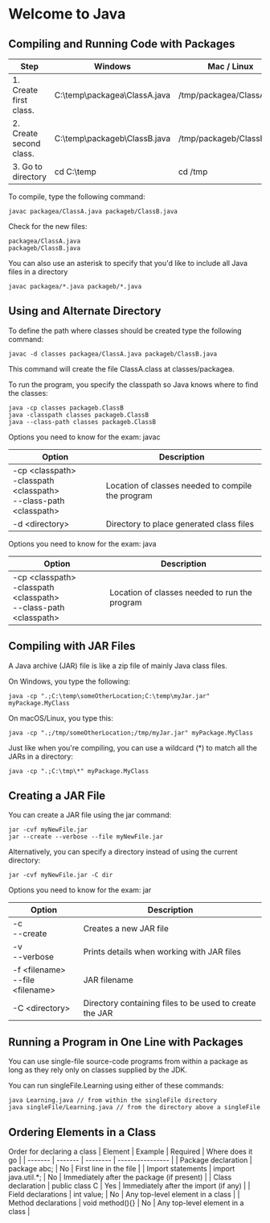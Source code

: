 # Welcome to Java

## Compiling and Running Code with Packages

| Step | Windows | Mac / Linux |
| ---- | ------- | ----------- |
| 1. Create first class. | C:\temp\packagea\ClassA.java | /tmp/packagea/ClassA.java |
| 2. Create second class. | C:\temp\packageb\ClassB.java | /tmp/packageb/ClassB.java |
| 3. Go to directory | cd C:\temp | cd /tmp |

To compile, type the following command:

```
javac packagea/ClassA.java packageb/ClassB.java
```

Check for the new files:

```
packagea/ClassA.java
packageb/ClassB.java
```

You can also use an asterisk to specify that you'd like to include all Java files in a directory

```
javac packagea/*.java packageb/*.java
```

## Using and Alternate Directory

To define the path where classes should be created type the following command:

```
javac -d classes packagea/ClassA.java packageb/ClassB.java
```

This command will create the file ClassA.class at classes/packagea.

To run the program, you specify the classpath so Java knows where to find the classes:

```
java -cp classes packageb.ClassB
java -classpath classes packageb.ClassB
java --class-path classes packageb.ClassB
```

Options you need to know for the exam: javac

| Option | Description |
| ------ | ----------- |
| -cp \<classpath\> <br> -classpath \<classpath\> <br> --class-path \<classpath\>| Location of classes needed to compile the program |
| -d \<directory\> | Directory to place generated class files |

Options you need to know for the exam: java

| Option | Description |
| ------ | ----------- |
| -cp \<classpath\> <br> -classpath \<classpath\> <br> --class-path \<classpath\> | Location of classes needed to run the program |

## Compiling with JAR Files

A Java archive (JAR) file is like a zip file of mainly Java class files.

On Windows, you type the following:

```
java -cp ".;C:\temp\someOtherLocation;C:\temp\myJar.jar" myPackage.MyClass
```

On macOS/Linux, you type this:

```
java -cp ".;/tmp/someOtherLocation;/tmp/myJar.jar" myPackage.MyClass
```

Just like when you're compiling, you can use a wildcard (*) to match all the JARs in a directory:

```
java -cp ".;C:\tmp\*" myPackage.MyClass
```

## Creating a JAR File

You can create a JAR file using the jar command:

```
jar -cvf myNewFile.jar
jar --create --verbose --file myNewFile.jar
```

Alternatively, you can specify a directory instead of using the current directory:

```
jar -cvf myNewFile.jar -C dir
```

Options you need to know for the exam: jar

| Option | Description |
| ------ | ----------- |
| -c <br> --create | Creates a new JAR file |
| -v <br> --verbose | Prints details when working with JAR files |
| -f \<filename\> <br> --file \<filename\> | JAR filename |
| -C \<directory\> | Directory containing files to be used to create the JAR |

## Running a Program in One Line with Packages

You can use single-file source-code programs from within a package as long as they rely only on classes supplied by the JDK.

You can run singleFile.Learning using either of these commands:

```
java Learning.java // from within the singleFile directory
java singleFile/Learning.java // from the directory above a singleFile
```

## Ordering Elements in a Class

Order for declaring a class
| Element | Example | Required | Where does it go |
| ------- | ------- | -------- | ---------------- |
| Package declaration | package abc; | No | First line in the file |
| Import statements | import java.util.*; | No | Immediately after the package (if present) |
| Class declaration | public class C | Yes | Immediately after the import (if any) |
| Field declarations | int value; | No | Any top-level element in a class |
| Method declarations | void method(){} | No | Any top-level element in a class | 


